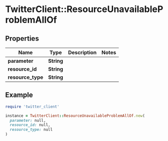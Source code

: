 # TwitterClient::ResourceUnavailableProblemAllOf

## Properties

| Name | Type | Description | Notes |
| ---- | ---- | ----------- | ----- |
| **parameter** | **String** |  |  |
| **resource_id** | **String** |  |  |
| **resource_type** | **String** |  |  |

## Example

```ruby
require 'twitter_client'

instance = TwitterClient::ResourceUnavailableProblemAllOf.new(
  parameter: null,
  resource_id: null,
  resource_type: null
)
```

